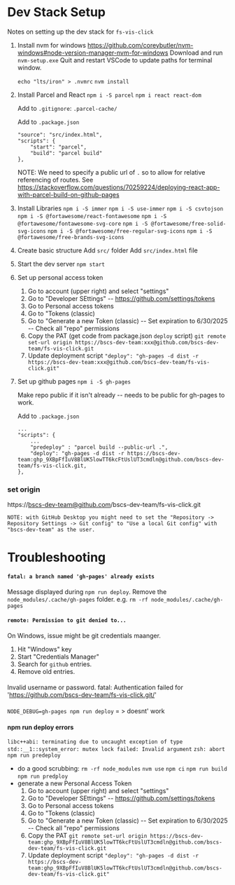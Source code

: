 # Dev Stack Setup

Notes on setting up the dev stack for `fs-vis-click`

1. Install nvm for windows
    https://github.com/coreybutler/nvm-windows#node-version-manager-nvm-for-windows
    Download and run `nvm-setup.exe`
    Quit and restart VSCode to update paths for terminal window.

    `echo "lts/iron" > .nvmrc`
    `nvm install`

2. Install Parcel and React
    `npm i -S parcel`
    `npm i react react-dom`

    Add to `.gitignore`:
        `.parcel-cache/`

    Add to `.package.json`
    ```
    "source": "src/index.html",
    "scripts": {
        "start": "parcel",
        "build": "parcel build"
    },
    ```
    NOTE: We need to specify a public url of `.`
    so to allow for relative referencing of routes.
    See https://stackoverflow.com/questions/70259224/deploying-react-app-with-parcel-build-on-github-pages

3. Install Libraries
    `npm i -S immer`
    `npm i -S use-immer`
    `npm i -S csvtojson`
    `npm i -S @fortawesome/react-fontawesome`
    `npm i -S @fortawesome/fontawesome-svg-core`
    `npm i -S @fortawesome/free-solid-svg-icons`
    `npm i -S @fortawesome/free-regular-svg-icons`
    `npm i -S @fortawesome/free-brands-svg-icons`

4. Create basic structure
    Add `src/` folder
    Add `src/index.html` file

5. Start the dev server
    `npm start`

6. Set up personal access token
    1. Go to account (upper right) and select "settings"
    2. Go to "Developer SEttings" -- https://github.com/settings/tokens
    3. Go to Personal access tokens
    4. Go to "Tokens (classic)
    5. Go to "Generate a new Token (classic)
        --  Set expiration to 6/30/2025
        --  Check all "repo" permissions
    6. Copy the PAT (get code from package.json `deploy` script)
        `git remote set-url origin https://bscs-dev-team:xxx@github.com/bscs-dev-team/fs-vis-click.git`
    7. Update deployment script
        `"deploy": "gh-pages -d dist -r https://bscs-dev-team:xxx@github.com/bscs-dev-team/fs-vis-click.git"`

7. Set up github pages
    `npm i -S gh-pages`

    Make repo public if it isn't already -- needs to be public for gh-pages to work.

    Add to `.package.json`
    ```
    ...
    "scripts": {
        ...
        "predeploy" : "parcel build --public-url .",
        "deploy": "gh-pages -d dist -r https://bscs-dev-team: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@github.com/bscs-dev-team/fs-vis-click.git,
    },
    ```



### set origin
https://bscs-dev-team@github.com/bscs-dev-team/fs-vis-click.git

    NOTE: with GitHub Desktop you might need to set the "Repository -> Repository Settings -> Git config" to "Use a local Git config" with "bscs-dev-team" as the user.


    
# Troubleshooting


#### `fatal: a branch named 'gh-pages' already exists`
Message displayed during `npm run deploy`.
Remove the `node_modules/.cache/gh-pages` folder.
e.g. `rm -rf node_modules/.cache/gh-pages `

#### `remote: Permission to git denied to...`
On Windows, issue might be git credentials maanger.
1. Hit "Windows" key
2. Start "Credentials Manager"
3. Search for `github` entries.
4. Remove old entries.

####
Invalid username or password.
fatal: Authentication failed for 'https://github.com/bscs-dev-team/fs-vis-click.git/'

####
`NODE_DEBUG=gh-pages npm run deploy` = > doesnt' work

#### npm run deploy errors
`libc++abi: terminating due to uncaught exception of type` `std::__1::system_error: mutex lock failed: Invalid argument`
`zsh: abort      npm run predeploy`
* do a good scrubbing:
    `rm -rf node_modules`
    `nvm use`
    `npm ci`
    `npm run build`
    `npm run predploy`
* generate a new Personal Access Token
    1. Go to account (upper right) and select "settings"
    2. Go to "Developer SEttings" -- https://github.com/settings/tokens
    3. Go to Personal access tokens
    4. Go to "Tokens (classic)
    5. Go to "Generate a new Token (classic)
        --  Set expiration to 6/30/2025
        --  Check all "repo" permissions
    6. Copy the PAT
        `git remote set-url origin https://bscs-dev-team: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@github.com/bscs-dev-team/fs-vis-click.git`
    7. Update deployment script
        `"deploy": "gh-pages -d dist -r https://bscs-dev-team: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@github.com/bscs-dev-team/fs-vis-click.git"`
    


    
    
    
